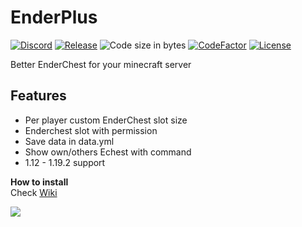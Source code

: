 # EnderPlus

[![Discord](https://discordapp.com/api/guilds/726505535192694864/widget.png)](https://discord.gg/fV4P2yMSgR)
[![Release](https://img.shields.io/github/release/RRS-9747/EnderPlus.svg)](https://github.com/RRS-9747/EnderPlus/releases/latest)
![](https://img.shields.io/github/languages/code-size/RRS-9747/EnderPlus.svg "Code size in bytes")
[![CodeFactor](https://www.codefactor.io/repository/github/rrs-9747/EnderPlus/badge)](https://www.codefactor.io/repository/github/rrs-9747/EnderPlus)
[![License](https://img.shields.io/github/license/RRS-9747/EnderPlus.svg)](https://github.com/RRS-9747/EnderPlus/blob/master/LICENSE)<br>


Better EnderChest for your minecraft server


## Features

* Per player custom EnderChest slot size
* Enderchest slot with permission
* Save data in data.yml
* Show own/others Echest with command
* 1.12 - 1.19.2 support


**How to install**<br>
Check [Wiki](https://github.com/RRS-9747/EnderPlus/wiki)


[![](https://bstats.org/signatures/bukkit/EnderPlus.svg)](https://bstats.org/plugin/bukkit/EnderPlus/14719 "HeadDrop on bStats")
